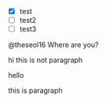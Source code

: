 - [x] test
- [ ] test2
- [ ] test3

@theseol16 Where are you?

hi
this is not paragraph

hello

this is paragraph
